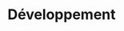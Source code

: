 ---
title: Développement
category: Développement
permalink: /docs/développement/
layout: category
---